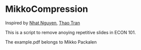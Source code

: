 # MikkoCompression
Inspired by [Nhat Nguyen](https://github.com/nhat-nguyen), [Thao Tran](https://github.com/ThaoTrann)

This is a script to remove anoying repetitive slides in ECON 101.

The example.pdf belongs to Mikko Packalen
